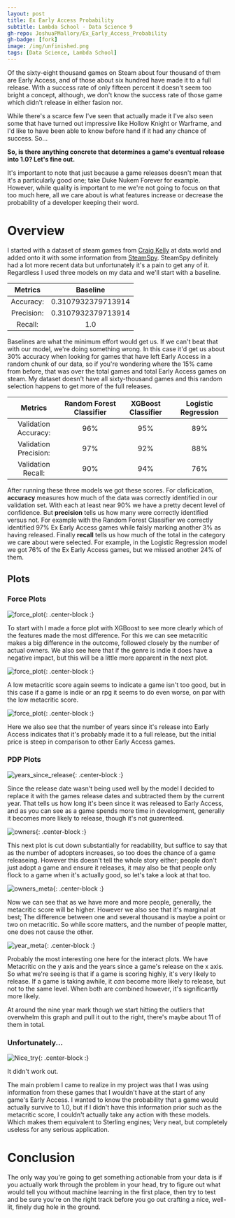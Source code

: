 ```yaml
---
layout: post
title: Ex Early Access Probability
subtitle: Lambda School - Data Science 9
gh-repo: JoshuaPMallory/Ex_Early_Access_Probability
gh-badge: [fork]
image: /img/unfinished.png
tags: [Data Science, Lambda School]
---
```


Of the sixty-eight thousand games on Steam about four thousand of them are Early Access, and of those about six hundred have made it to a full release. With a success rate of only fifteen percent it doesn't seem too bright a concept, although, we don't know the success rate of those game which didn't release in either fasion nor.

While there's a scarce few I've seen that actually made it I've also seen some that have turned out impressive like Hollow Knight or Warframe, and I'd like to have been able to know before hand if it had any chance of success. So...

**So, is there anything concrete that determines a game's eventual release into 1.0? Let's fine out.**

It's important to note that just because a game releases doesn't mean that it's a particularly good one; take Duke Nukem Forever for example. However, while quality is important to me we're not going to focus on that too much here, all we care about is what features increase or decrease the probability of a developer keeping their word.


# Overview
I started with a dataset of steam games from [Craig Kelly](https://data.world/craigkelly/steam-game-data) at data.world and added onto it with some information from [SteamSpy](https://steamspy.com/about). SteamSpy definitely had a lot more recent data but unfortunately it's a pain to get any of it. Regardless I used three models on my data and we'll start with a baseline.


Metrics|Baseline
:-----:|:----------------------:
Accuracy:|0.3107932379713914
Precision:|0.3107932379713914
Recall:|1.0

Baselines are what the minimum effort would get us. If we can't beat that with our model, we're doing something wrong. In this case it'd get us about 30% accuracy when looking for games that have left Early Access in a random chunk of our data, so if you're wondering where the 15% came from before, that was over the total games and total Early Access games on steam. My dataset doesn't have all sixty-thousand games and this random selection happens to get more of the full releases.


Metrics|Random Forest Classifier|XGBoost Classifier|Logistic Regression
:-----:|:----------------------:|:----------------:|:-----------------:
Validation Accuracy:|96%|95%|89%
Validation Precision:|97%|92%|88%
Validation Recall:|90%|94%|76%

After running these three models we got these scores. For claficication, **accuracy** measures how much of the data was correctly identified in our validation set. With each at least near 90% we have a pretty decent level of confidence. But **precision** tells us how many were correctly identified versus not. For example with the Random Forest Classifier we correctly identified 97% Ex Early Access games while falsly marking another 3% as having released. Finally **recall** tells us how much of the total in the category we care about were selected. For example, in the Logistic Regression model we got 76% of the Ex Early Access games, but we missed another 24% of them.

## Plots

### Force Plots

![force_plot](/img/row_0_force_plot.png){: .center-block :}

To start with I made a force plot with XGBoost to see more clearly which of the features made the most difference. For this we can see metacritic makes a big difference in the outcome, followed closely by the number of actual owners. We also see here that if the genre is indie it does have a negative impact, but this will be a little more apparent in the next plot.

![force_plot](/img/row_2_force_plot.png){: .center-block :}

A low metacritic score again seems to indicate a game isn't too good, but in this case if a game is indie or an rpg it seems to do even worse, on par with the low metacritic score. 

![force_plot](/img/row_600_force_plot.png.PNG){: .center-block :}

Here we also see that the number of years since it's release into Early Access indicates that it's probably made it to a full release, but the initial price is steep in comparison to other Early Access games.

[comment]: # (I might still try to use https://steam.internet.byu.edu/ too, since it claims to use all of Steam's game data.)

### PDP Plots

![years_since_release](/img/pdp_isolate_years_since_release.png){: .center-block :}

Since the release date wasn't being used well by the model I decided to replace it with the games release dates and subtracted them by the current year. That tells us how long it's been since it was released to Early Access, and as you can see as a game spends more time in development, generally it becomes more likely to release, though it's not guarenteed.


[comment]: # (Talk about other features I've engineered, if any, and show how well they did.)

![owners](/img/pdp_isolate_owners.png){: .center-block :}

This next plot is cut down substantially for readability, but suffice to say that as the number of adopters increases, so too does the chance of a game releaseing. However this doesn't tell the whole story either; people don't just adopt a game and ensure it releases, it may also be that people only flock to a game when it's actually good, so let's take a look at that too.

![owners_meta](/img/pdp_interact_owners_meta.png){: .center-block :}

Now we can see that as we have more and more people, generally, the metacritic score will be higher. However we also see that it's marginal at best; The difference between one and several thousand is maybe a point or two on metacritic. So while score matters, and the number of people matter, one does not cause the other.


![year_meta](/img/pdp_interact_year_meta.png){: .center-block :}

Probably the most interesting one here for the interact plots. We have Metacritic on the y axis and the years since a game's release on the x axis. So what we're seeing is that if a game is scoring highly, it's very likely to release. If a game is taking awhile, it _can_ become more likely to release, but not to the same level. When both are combined however, it's significantly more likely. 

At around the nine year mark though we start hitting the outliers that overwhelm this graph and pull it out to the right, there's maybe about 11 of them in total.

### Unfortunately...
![Nice_try](/img/nice_try.jpg){: .center-block :}

It didn't work out.

The main problem I came to realize in my project was that I was using information from these games that I wouldn't have at the start of any game's Early Access. I wanted to know the probability that a game would actually survive to 1.0, but if I didn't have this information prior such as the metacritic score, I couldn't actually take any action with these models. Which makes them equivalent to Sterling engines; Very neat, but completely useless for any serious application.

# Conclusion
The only way you're going to get something actionable from your data is if you actually work through the problem in your head, try to figure out what would tell you without machine learning in the first place, then try to test and be sure you're on the right track before you go out crafting a nice, well-lit, finely dug hole in the ground.
